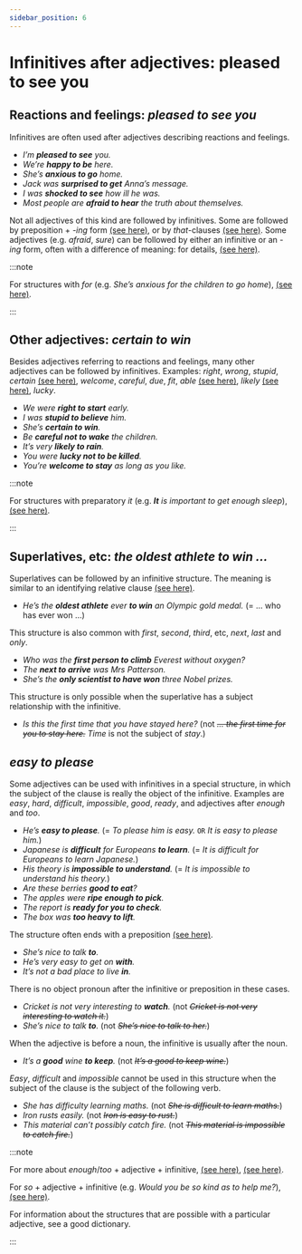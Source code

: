 ```yaml
---
sidebar_position: 6
---
```


# Infinitives after adjectives: pleased to see you

## Reactions and feelings: *pleased to see you*

Infinitives are often used after adjectives describing reactions and feelings.

- *I’m **pleased to see** you.*
- *We’re **happy to be** here.*
- *She’s **anxious to go** home.*
- *Jack was **surprised to get** Anna’s message.*
- *I was **shocked to see** how ill he was.*
- *Most people are **afraid to hear** the truth about themselves.*

Not all adjectives of this kind are followed by infinitives. Some are followed by preposition + *\-ing* form [(see here)](./ing-forms-after-nouns-and-adjectives-tired-of-listening), or by *that*\-clauses [(see here)](./../adjectives/what-can-follow-an-adjective). Some adjectives (e.g. *afraid*, *sure*) can be followed by either an infinitive or an *\-ing* form, often with a difference of meaning: for details, [(see here)](./infinitives-or-ing-forms-both-possible-with-different-uses#afraid).

:::note

For structures with *for* (e.g. *She’s anxious for the children to go home*), [(see here)](./../infinitives-ing-forms-and-past-participles-other-uses/for-to).

:::

## Other adjectives: *certain to win*

Besides adjectives referring to reactions and feelings, many other adjectives can be followed by infinitives. Examples: *right*, *wrong*, *stupid*, *certain* [(see here)](./infinitives-or-ing-forms-both-possible-with-different-uses#certain-and-sure), *welcome*, *careful*, *due*, *fit*, *able* [(see here)](./../modal-auxiliary-verbs/be-able-to), *likely* [(see here)](./../../vocabulary/word-problems-from-a-to-z/likely), *lucky*.

- *We were **right to start** early.*
- *I was **stupid to believe** him.*
- *She’s **certain to win**.*
- *Be **careful not to wake** the children.*
- *It’s very **likely to rain**.*
- *You were **lucky not to be killed**.*
- *You’re **welcome to stay** as long as you like.*

:::note

For structures with preparatory *it* (e.g. ***It** is important to get enough sleep*), [(see here)](./../information-structure/preparatory-it-subject).

:::

## Superlatives, etc: *the oldest athlete to win …*

Superlatives can be followed by an infinitive structure. The meaning is similar to an identifying relative clause [(see here)](./../relative-clauses/identifying-and-non-identifying-clauses-the-tall-man-who-mr-rogers-who).

- *He’s the **oldest athlete** ever **to win** an Olympic gold medal.* (= … who has ever won …)

This structure is also common with *first*, *second*, *third*, etc, *next*, *last* and *only*.

- *Who was the **first person to climb** Everest without oxygen?*
- *The **next to arrive** was Mrs Patterson.*
- *She’s the **only scientist to have won** three Nobel prizes.*

This structure is only possible when the superlative has a subject relationship with the infinitive.

- *Is this the first time that you have stayed here?* (not *~~… the first time for you to stay here.~~* *Time* is not the subject of *stay*.)

## *easy to please*

Some adjectives can be used with infinitives in a special structure, in which the subject of the clause is really the object of the infinitive. Examples are *easy*, *hard*, *difficult*, *impossible*, *good*, *ready*, and adjectives after *enough* and *too*.

- *He’s **easy to please**.* (= *To please him is easy.* ``OR`` *It is easy to please him.*)
- *Japanese is **difficult** for Europeans **to learn**.* (= *It is difficult for Europeans to learn Japanese.*)
- *His theory is **impossible to understand**.* (= *It is impossible to understand his theory.*)
- *Are these berries **good to eat**?*
- *The apples were **ripe enough to pick**.*
- *The report is **ready for you to check**.*
- *The box was **too heavy to lift**.*

The structure often ends with a preposition [(see here)](./../prepositions/prepositions-at-the-ends-of-clauses#infinitive-structures-pleasant-to-live-in).

- *She’s nice to talk **to**.*
- *He’s very easy to get on **with**.*
- *It’s not a bad place to live **in**.*

There is no object pronoun after the infinitive or preposition in these cases.

- *Cricket is not very interesting to **watch**.* (not *~~Cricket is not very interesting to watch it.~~*)
- *She’s nice to talk **to**.* (not *~~She’s nice to talk to her.~~*)

When the adjective is before a noun, the infinitive is usually after the noun.

- *It’s a **good** wine **to keep**.* (not *~~It’s a good to keep wine.~~*)

*Easy*, *difficult* and *impossible* cannot be used in this structure when the subject of the clause is the subject of the following verb.

- *She has difficulty learning maths.* (not *~~She is difficult to learn maths.~~*)
- *Iron rusts easily.* (not *~~Iron is easy to rust.~~*)
- *This material can’t possibly catch fire.* (not *~~This material is impossible to catch fire.~~*)

:::note

For more about *enough*/*too* + adjective + infinitive, [(see here)](./../../vocabulary/word-problems-from-a-to-z/enough), [(see here)](./../../vocabulary/word-problems-from-a-to-z/too).

For *so* + adjective + infinitive (e.g. *Would you be so kind as to help me?*), [(see here)](./../../vocabulary/word-problems-from-a-to-z/so-degree-adverb-so-tired-so-fast#so--as-to-).

For information about the structures that are possible with a particular adjective, see a good dictionary.

:::
